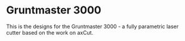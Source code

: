 # Gruntmaster 3000

This is the designs for the Gruntmaster 3000 - a fully parametric laser cutter based on the work on axCut.
